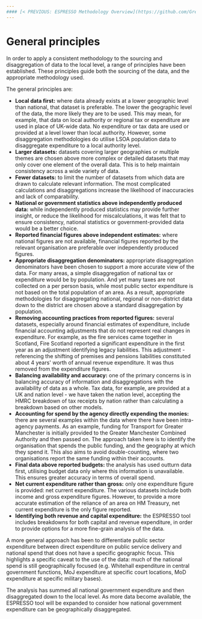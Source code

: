```yaml
---
#### [< PREVIOUS: ESPRESSO Methodology Overview](https://github.com/GreaterManchesterODA/espresso/blob/main/Version%201/ESPRESSO%20Methodology%20Overview.md) | [Main Intro](https://github.com/GreaterManchesterODA/espresso/blob/main/Version%201/ESPRESSO%20Methodology%20Overview.md) | [NEXT: Tax data methodology >](https://github.com/GreaterManchesterODA/espresso/blob/main/Version%201/Tax%20data%20methodology.md)
---
```


# General principles

In order to apply a consistent methodology to the sourcing and disaggregation of data to the local level, a range of principles have been established. These principles guide both the sourcing of the data, and the appropriate methodology used.

The general principles are:
 - **Local data first:** where data already exists at a lower geographic level than national, that dataset is preferable. The lower the geographic level of the data, the more likely they are to be used. This may mean, for example, that data on local authority or regional tax or expenditure are used in place of UK-wide data. No expenditure or tax data are used or provided at a level lower than local authority. However, some disaggregation methodologies do utilise LSOA population data to disaggregate expenditure to a local authority level.
 - **Larger datasets:** datasets covering larger geographies or multiple themes are chosen above more complex or detailed datasets that may only cover one element of the overall data. This is to help maintain consistency across a wide variety of data.
 - **Fewer datasets:** to limit the number of datasets from which data are drawn to calculate relevant information. The most complicated calculations and disaggregations increase the likelihood of inaccuracies and lack of comparability.
 - **National or government statistics above independently produced data:** while independently produced statistics may provide further insight, or reduce the likelihood for miscalculations, it was felt that to ensure consistency, national statistics or government-provided data would be a better choice.
 - **Reported financial figures above independent estimates:** where national figures are not available, financial figures reported by the relevant organisation are preferable over independently produced figures.
 - **Appropriate disaggregation denominators:** appropriate disaggregation denominators have been chosen to support a more accurate view of the data. For many areas, a simple disaggregation of national tax or expenditure would be by population. And yet many taxes are not collected on a per person basis, while most public sector expenditure is not based on the total population of an area. As a result, appropriate methodologies for disaggregating national, regional or non-district data down to the district are chosen above a standard disaggregation by population.
 - **Removing accounting practices from reported figures:** several datasets, especially around financial estimates of expenditure, include financial accounting adjustments that do not represent real changes in expenditure. For example, as the fire services came together in Scotland, Fire Scotland reported a significant expenditure in the first year as an adjustment identifying legacy liabilities. This adjustment - referencing the shifting of premises and pensions liabilities constituted about 4 years' worth of annual revenue expenditure. It was thus removed from the expenditure figures.
 - **Balancing availability and accuracy:** one of the primary concerns is in balancing accuracy of information and disaggregations with the availability of data as a whole. Tax data, for example, are provided at a UK and nation level - we have taken the nation level, accepting the HMRC breakdown of tax receipts by nation rather than calculating a breakdown based on other models.
 - **Accounting for spend by the agency directly expending the monies:** there are several examples within the data where there have been intra-agency payments. As an example, funding for Transport for Greater Manchester is initially provided to the Greater Manchester Combined Authority and then passed on. The approach taken here is to identify the organisation that spends the public funding, and the geography at which they spend it. This also aims to avoid double-counting, where two organisations report the same funding within their accounts.
 - **Final data above reported budgets:** the analysis has used outturn data first, utilising budget data only where this information is unavailable. This ensures greater accuracy in terms of overall spend.
 - **Net current expenditure rather than gross:** only one expenditure figure is provided: net current expenditure. The various datasets include both income and gross expenditure figures. However, to provide a more accurate estimation of the reliance of an area on HM Treasury, net current expenditure is the only figure reported.
 - **Identifying both revenue and capital expenditure:** the ESPRESSO tool includes breakdowns for both capital and revenue expenditure, in order to provide options for a more fine-grain analysis of the data.

A more general approach has been to differentiate public sector expenditure between direct expenditure on public service delivery and national spend that does not have a specific geographic focus. This highlights a specific caveat to the use of the data: much of the national spend is still geographically focused (e.g. Whitehall expenditure in central government functions, MoJ expenditure at specific court locations, MoD expenditure at specific military bases).

The analysis has summed all national government expenditure and then disaggregated down to the local level. As more data become available, the ESPRESSO tool will be expanded to consider how national government expenditure can be geographically disaggregated.
